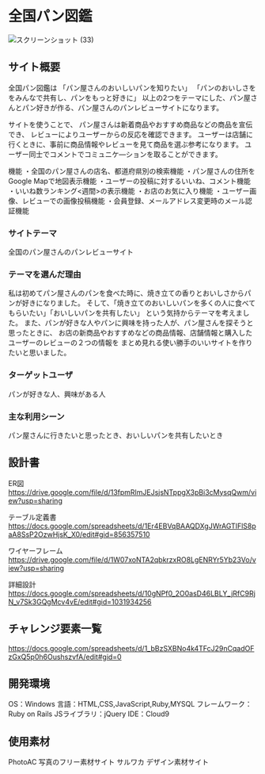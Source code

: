 # 全国パン図鑑

![スクリーンショット (33)](https://user-images.githubusercontent.com/88479722/143782862-94c88ac6-4823-4c10-ba09-70efa5dcf617.png)

## サイト概要
全国パン図鑑は
「パン屋さんのおいしいパンを知りたい」
「パンのおいしさををみんなで共有し、パンをもっと好きに」
以上の2つをテーマにした、パン屋さんとパン好きが作る、パン屋さんのパンレビューサイトになります。

サイトを使うことで、
パン屋さんは新着商品やおすすめ商品などの商品を宣伝でき、
レビューによりユーザーからの反応を確認できます。
ユーザーは店舗に行くときに、事前に商品情報やレビューを見て商品を選ぶ参考になります。
ユーザー同士でコメントでコミュニケ―ションを取ることができます。

機能
・全国のパン屋さんの店名、都道府県別の検索機能
・パン屋さんの住所をGoogle Mapで地図表示機能
・ユーザーの投稿に対するいいね、コメント機能
・いいね数ランキング<週間>の表示機能
・お店のお気に入り機能
・ユーザー画像、レビューでの画像投稿機能
・会員登録、メールアドレス変更時のメール認証機能

### サイトテーマ
全国のパン屋さんのパンレビューサイト

### テーマを選んだ理由
私は初めてパン屋さんのパンを食べた時に、焼き立ての香りとおいしさからパンが好きになりました。
そして、「焼き立てのおいしいパンを多くの人に食べてもらいたい」「おいしいパンを共有したい」
という気持からテーマを考えました。
また、パンが好きな人やパンに興味を持った人が、パン屋さんを探そうと思ったときに、
お店の新商品やおすすめなどの商品情報、店舗情報と購入したユーザーのレビューの２つの情報を
まとめ見れる使い勝手のいいサイトを作りたいと思いました。

### ターゲットユーザ
パンが好きな人、興味がある人

### 主な利用シーン
パン屋さんに行きたいと思ったとき、おいしいパンを共有したいとき

## 設計書
ER図
https://drive.google.com/file/d/13fpmRlmJEJsjsNTppgX3pBi3cMysqQwm/view?usp=sharing

テーブル定義書
https://docs.google.com/spreadsheets/d/1Er4EBVqBAAQDXgJWrAGTIFlS8paA8SsP2OzwHjsK_X0/edit#gid=856357510

ワイヤーフレーム
https://drive.google.com/file/d/1W07xoNTA2qbkrzxRO8LgENRYr5Yb23Vo/view?usp=sharing

詳細設計
https://docs.google.com/spreadsheets/d/10gNPf0_2O0asD46LBLY_jRfC9RjN_v7Sk3GQgMcv4vE/edit#gid=1031934256

## チャレンジ要素一覧
https://docs.google.com/spreadsheets/d/1_bBzSXBNo4k4TFcJ29nCqadOFzGxQ5p0h6OushszvfA/edit#gid=0

## 開発環境
 OS：Windows
言語：HTML,CSS,JavaScript,Ruby,MYSQL
フレームワーク：Ruby on Rails
JSライブラリ：jQuery
IDE：Cloud9

## 使用素材
PhotoAC 写真のフリー素材サイト
サルワカ デザイン素材サイト
